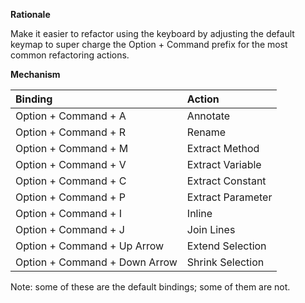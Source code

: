 **Rationale**

Make it easier to refactor using the keyboard by adjusting the default keymap to super charge the Option + Command prefix for the most common refactoring actions.

**Mechanism**

| Binding                       | Action            |
| :------                       | :-----            |
| Option + Command + A          | Annotate          |
| Option + Command + R          | Rename            |
| Option + Command + M          | Extract Method    |
| Option + Command + V          | Extract Variable  |
| Option + Command + C          | Extract Constant  |
| Option + Command + P          | Extract Parameter |
| Option + Command + I          | Inline            |
| Option + Command + J          | Join Lines        |
| Option + Command + Up Arrow   | Extend Selection  |
| Option + Command + Down Arrow | Shrink Selection  |

Note: some of these are the default bindings; some of them are not.
